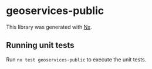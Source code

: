 # geoservices-public

This library was generated with [Nx](https://nx.dev).

## Running unit tests

Run `nx test geoservices-public` to execute the unit tests.
